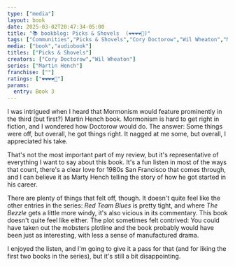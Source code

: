 ```yaml
---
type: ["media"]
layout: book
date: 2025-03-02T20:47:34-05:00
title: "📚 bookblog: Picks & Shovels  (❤️❤️❤️❤️🖤)"
tags: ["Communities","Picks & Shovels","Cory Doctorow","Wil Wheaton","Mormonism"]
media: ["book","audiobook"]
titles: ["Picks & Shovels"]
creators: ["Cory Doctorow","Wil Wheaton"]
series: ["Martin Hench"]
franchise: [""]
ratings: ["❤️❤️❤️❤️🖤"]
params:
  entry: Book 3
---
```


I was intrigued when I heard that Mormonism would feature prominently in the third (but first?) Martin Hench book. Mormonism is hard to get right in fiction, and I wondered how Doctorow would do. The answer: Some things were off, but overall, he got things right. It nagged at me some, but overall, I appreciated his take.

That's not the most important part of my review, but it's representative of everything I want to say about this book. It's a fun listen in most of the ways that count, there's a clear love for 1980s San Francisco that comes through, and I can believe it as Marty Hench telling the story of how he got started in his career.

There are plenty of things that felt off, though. It doesn't quite feel like the other entries in the series: *Red Team Blues* is pretty tight, and where *The Bezzle* gets a little more windy, it's also vicious in its commentary. This book doesn't quite feel like either. The plot sometimes felt contrived: You could have taken out the mobsters plotline and the book probably would have been just as interesting, with less a sense of manufactured drama.

I enjoyed the listen, and I'm going to give it a pass for that (and for liking the first two books in the series), but it's still a bit disappointing.
